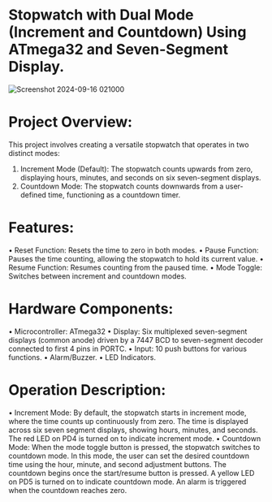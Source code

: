 # Stopwatch with Dual Mode (Increment and Countdown) Using ATmega32 and Seven-Segment Display.

![Screenshot 2024-09-16 021000](https://github.com/user-attachments/assets/fbeee9a2-ece6-4823-9811-812835d724a0)

# Project Overview: 
This project involves creating a versatile stopwatch that operates in two distinct modes: 
1. Increment Mode (Default): The stopwatch counts upwards from zero, displaying hours, minutes, and seconds on six seven-segment displays. 
2. Countdown Mode: The stopwatch counts downwards from a user-defined time, functioning as a countdown timer. 

# Features: 
• Reset Function: Resets the time to zero in both modes. 
• Pause Function: Pauses the time counting, allowing the stopwatch to hold its current value. 
• Resume Function: Resumes counting from the paused time. 
• Mode Toggle: Switches between increment and countdown modes.

# Hardware Components: 
• Microcontroller: ATmega32 
• Display: Six multiplexed seven-segment displays (common anode) driven by a 7447 BCD to seven-segment decoder connected to first 4 pins in PORTC. 
• Input: 10 push buttons for various functions.
• Alarm/Buzzer.
• LED Indicators.

# Operation Description: 
• Increment Mode: By default, the stopwatch starts in increment mode, where the time counts up continuously from zero. The time is displayed across six seven segment displays, showing hours, minutes, and seconds. The red LED on PD4 is turned on to indicate increment mode. 
• Countdown Mode: When the mode toggle button is pressed, the stopwatch switches to countdown mode. In this mode, the user can set the desired countdown time using the hour, minute, and second adjustment buttons. The countdown begins once the start/resume button is pressed. A yellow LED on PD5 is turned on to indicate countdown mode. An alarm is triggered when the countdown reaches zero.

